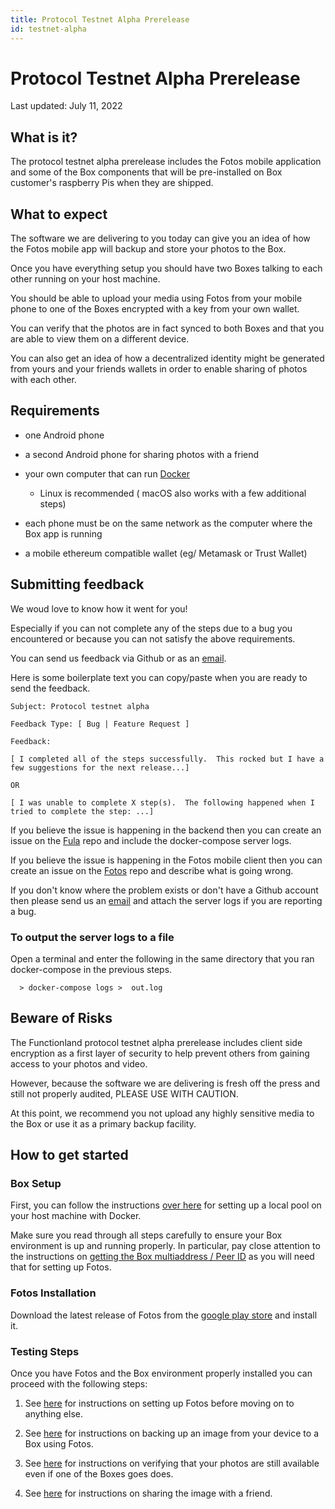 ```yaml
---
title: Protocol Testnet Alpha Prerelease
id: testnet-alpha
---
```


# Protocol Testnet Alpha Prerelease

Last updated:  July 11, 2022

## What is it?

The protocol testnet alpha prerelease includes the Fotos mobile application and some of the Box components that will be pre-installed on Box customer's raspberry Pis when they are shipped.

## What to expect

The software we are delivering to you today can give you an idea of how the Fotos mobile app will backup and store your photos to the Box.

Once you have everything setup you should have two Boxes talking to each other running on your host machine.

You should be able to upload your media using Fotos from your mobile phone to one of the Boxes encrypted with a key from your own wallet.

You can verify that the photos are in fact synced to both Boxes and that you are able to view them on a different device.

You can also get an idea of how a decentralized identity might be generated from yours and your friends wallets in order to enable sharing of photos with each other.

## Requirements

  * one Android phone

  * a second Android phone for sharing photos with a friend

  * your own computer that can run [Docker](https://docs.docker.com/get-docker/)

    * Linux is recommended ( macOS also works with a few additional steps)

  * each phone must be on the same network as the computer where the Box app is running

  * a mobile ethereum compatible wallet (eg/ Metamask or Trust Wallet)

## Submitting feedback

We woud love to know how it went for you!

Especially if you can not complete any of the steps due to a bug you encountered or because you can not satisfy the above requirements.

You can send us feedback via Github or as an [email](mailto:testnet@fx.land).

Here is some boilerplate text you can copy/paste when you are ready to send the feedback.


```
Subject: Protocol testnet alpha

Feedback Type: [ Bug | Feature Request ]

Feedback:

[ I completed all of the steps successfully.  This rocked but I have a few suggestions for the next release...]

OR

[ I was unable to complete X step(s).  The following happened when I tried to complete the step: ...]

```


If you believe the issue is happening in the backend then you can create an issue on the [Fula](https://github.com/functionland/fula/issues) repo and include the docker-compose server logs.

If you believe the issue is happening in the Fotos mobile client then you can create an issue on the [Fotos](https://github.com/functionland/fotos/issues) repo and describe what is going wrong.

If you don't know where the problem exists or don't have a Github account then please send us an [email](mailto:testnet@fx.land) and attach the server logs if you are reporting a bug.

### To output the server logs to a file

Open a terminal and enter the following in the same directory that you ran docker-compose in the previous steps.

```
  > docker-compose logs >  out.log
```

## Beware of Risks

The Functionland protocol testnet alpha prerelease includes client side encryption as a first layer of security to help prevent others from gaining access to your photos and video.

However, because the software we are delivering is fresh off the press and still not properly audited, PLEASE USE WITH CAUTION.

At this point, we recommend you not upload any highly sensitive media to the Box or use it as a primary backup facility.

## How to get started

### Box Setup

First, you can follow the instructions [over here](https://github.com/functionland/fula/blob/main/apps/cluster/README.md) for setting up a local pool on your host machine with Docker.

Make sure you read through all steps carefully to ensure your Box environment is up and running properly.  In particular, pay close attention to the instructions on [getting the Box multiaddress / Peer ID](https://github.com/functionland/fula/blob/main/apps/cluster/README.md#getting-box-multiaddress--peer-id) as you will need that for setting up Fotos.

### Fotos Installation

Download the latest release of Fotos from the [google play store](https://play.google.com/store/apps/details?id=land.fx.fotos) and install it.

### Testing Steps

Once you have Fotos and the Box environment properly installed you can proceed with the following steps:

1.  See [here](/mvp/fotos/setup) for instructions on setting up Fotos before moving on to anything else.

2.  See [here](/mvp/fotos/backup) for instructions on backing up an image from your device to a Box using Fotos.

3.  See [here](/mvp/fotos/availability) for instructions on verifying that your photos are still available even if one of the Boxes goes does.

4.  See [here](/mvp/fotos/sharing) for instructions on sharing the image with a friend.
